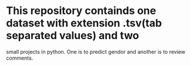 # This repository containds one dataset with extension .tsv(tab separated values) and two 
small projects in python. One is to predict gendor and another is to review comments.